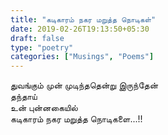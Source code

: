 ```yaml
---
title: "கடிகாரம் நகர மறுத்த நொடிகள்"
date: 2019-02-26T19:13:50+05:30
draft: false
type: "poetry"
categories: ["Musings", "Poems"]
---
```


துவங்கும் முன் முடிந்ததென்று இருந்தேன்  
தந்தாய்  
உன் புன்னகையில்  
கடிகாரம் நகர மறுத்த நொடிகளை...!!

